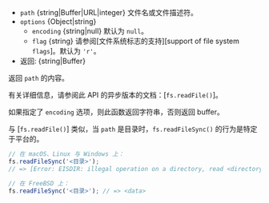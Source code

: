 <!-- YAML
added: v0.1.8
changes:
  - version: v7.6.0
    pr-url: https://github.com/nodejs/node/pull/10739
    description: The `path` parameter can be a WHATWG `URL` object using `file:`
                 protocol. Support is currently still *experimental*.
  - version: v5.0.0
    pr-url: https://github.com/nodejs/node/pull/3163
    description: The `path` parameter can be a file descriptor now.
-->

* `path` {string|Buffer|URL|integer} 文件名或文件描述符。
* `options` {Object|string}
  * `encoding` {string|null} 默认为 `null`。
  * `flag` {string} 请参阅[文件系统标志的支持][support of file system `flags`]。默认为 `'r'`。
* 返回: {string|Buffer}

返回 `path` 的内容。

有关详细信息，请参阅此 API 的异步版本的文档：[`fs.readFile()`]。

如果指定了 `encoding` 选项，则此函数返回字符串，否则返回 buffer。

与 [`fs.readFile()`] 类似，当 `path` 是目录时，`fs.readFileSync()` 的行为是特定于平台的。

```js
// 在 macOS、Linux 与 Windows 上：
fs.readFileSync('<目录>');
// => [Error: EISDIR: illegal operation on a directory, read <directory>]

// 在 FreeBSD 上：
fs.readFileSync('<目录>'); // => <data>
```

